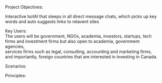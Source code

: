 Project Objectives:

Interactive botAI that sleeps in all direct message chats, which picks up key words and auto suggests links to relavent sites

Key Users:  
The users will be government, NGOs, academia, investors, startups, tech firms and investment firms but also open to academia, government agencies,  
services firms such as legal, consulting, accounting and marketing firms, and importantly, foreign countries that are interested in investing in Canada.

Scenarios:

Principles:

